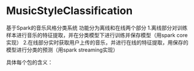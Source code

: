# MusicStyleClassification
基于Spark的音乐风格分类系统
功能分为离线和在线两个部分
1.离线部分对训练样本进行音乐的特征提取，并在分类模型下进行训练并保存模型（用spark core实现）
2.在线部分实时获取用户上传的音乐，并进行在线的特征提取，用保存的模型进行分类的预测（用spark streaming实现）

具体每个包的含义：

